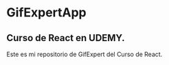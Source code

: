 # GifExpertApp

## Curso de React en UDEMY.
Este es mi repositorio de GifExpert del Curso de React.

